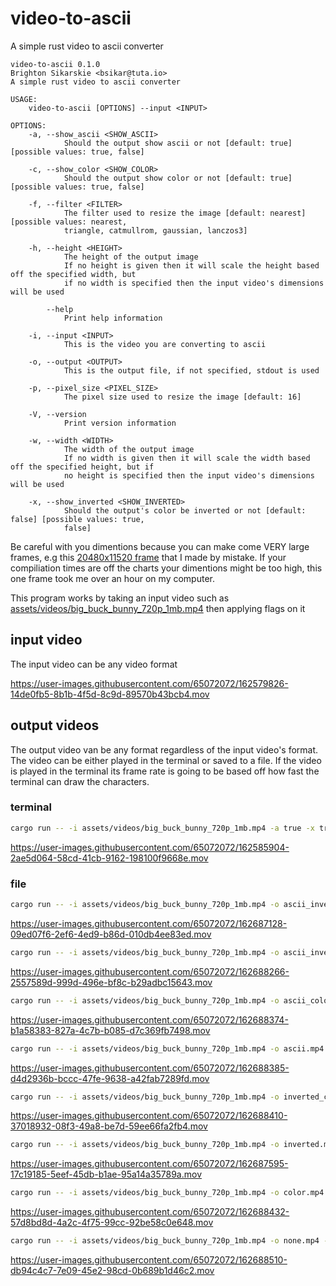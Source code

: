 # video-to-ascii
A simple rust video to ascii converter

```
video-to-ascii 0.1.0
Brighton Sikarskie <bsikar@tuta.io>
A simple rust video to ascii converter

USAGE:
    video-to-ascii [OPTIONS] --input <INPUT>

OPTIONS:
    -a, --show_ascii <SHOW_ASCII>
            Should the output show ascii or not [default: true] [possible values: true, false]

    -c, --show_color <SHOW_COLOR>
            Should the output show color or not [default: true] [possible values: true, false]

    -f, --filter <FILTER>
            The filter used to resize the image [default: nearest] [possible values: nearest,
            triangle, catmullrom, gaussian, lanczos3]

    -h, --height <HEIGHT>
            The height of the output image
            If no height is given then it will scale the height based off the specified width, but
            if no width is specified then the input video's dimensions will be used

        --help
            Print help information

    -i, --input <INPUT>
            This is the video you are converting to ascii

    -o, --output <OUTPUT>
            This is the output file, if not specified, stdout is used

    -p, --pixel_size <PIXEL_SIZE>
            The pixel size used to resize the image [default: 16]

    -V, --version
            Print version information

    -w, --width <WIDTH>
            The width of the output image
            If no width is given then it will scale the width based off the specified height, but if
            no height is specified then the input video's dimensions will be used

    -x, --show_inverted <SHOW_INVERTED>
            Should the output's color be inverted or not [default: false] [possible values: true,
            false]
```

Be careful with you dimentions because you can make come VERY large frames, e.g this [20480x11520 frame](https://media.githubusercontent.com/media/bsikar/video-to-ascii/main/outputs/frame1.png)
 that I made by mistake. If your compiliation times are off the charts your dimentions might be too high, this one frame took me over an hour on my computer.

This program works by taking an input video such as [assets/videos/big_buck_bunny_720p_1mb.mp4](https://github.com/bsikar/video-to-ascii/blob/main/assets/videos/big_buck_bunny_720p_1mb.mp4) then applying flags on it


## input video
The input video can be any video format


https://user-images.githubusercontent.com/65072072/162579826-14de0fb5-8b1b-4f5d-8c9d-89570b43bcb4.mov


## output videos
The output video van be any format regardless of the input video's format. The video can be either played in the terminal or saved to a file.
If the video is played in the terminal its frame rate is going to be based off how fast the terminal can draw the characters.

### terminal
```sh
cargo run -- -i assets/videos/big_buck_bunny_720p_1mb.mp4 -a true -x true -c true
```

https://user-images.githubusercontent.com/65072072/162585904-2ae5d064-58cd-41cb-9162-198100f9668e.mov

### file

```sh
cargo run -- -i assets/videos/big_buck_bunny_720p_1mb.mp4 -o ascii_inverted_color.mp4 -h 100 -a true -x true -c true
```



https://user-images.githubusercontent.com/65072072/162687128-09ed07f6-2ef6-4ed9-b86d-010db4ee83ed.mov



```sh
cargo run -- -i assets/videos/big_buck_bunny_720p_1mb.mp4 -o ascii_inverted.mp4 -h 100 -a true -x true -c false
```


https://user-images.githubusercontent.com/65072072/162688266-2557589d-999d-496e-bf8c-b29adbc15643.mov



```sh
cargo run -- -i assets/videos/big_buck_bunny_720p_1mb.mp4 -o ascii_color.mp4 -h 100 -a true -x false -c true
```


https://user-images.githubusercontent.com/65072072/162688374-b1a58383-827a-4c7b-b085-d7c369fb7498.mov




```sh
cargo run -- -i assets/videos/big_buck_bunny_720p_1mb.mp4 -o ascii.mp4 -h 100 -a true -x false -c false
```


https://user-images.githubusercontent.com/65072072/162688385-d4d2936b-bccc-47fe-9638-a42fab7289fd.mov




```sh
cargo run -- -i assets/videos/big_buck_bunny_720p_1mb.mp4 -o inverted_color.mp4 -h 100 -a false -x true --c true
```



https://user-images.githubusercontent.com/65072072/162688410-37018932-08f3-49a8-be7d-59ee66fa2fb4.mov



```sh
cargo run -- -i assets/videos/big_buck_bunny_720p_1mb.mp4 -o inverted.mp4 -h 100 -a false -x true --c false
```


https://user-images.githubusercontent.com/65072072/162687595-17c19185-5eef-45db-b1ae-95a14a35789a.mov



```sh
cargo run -- -i assets/videos/big_buck_bunny_720p_1mb.mp4 -o color.mp4 -h 100 -a false -x false --c true
```


https://user-images.githubusercontent.com/65072072/162688432-57d8bd8d-4a2c-4f75-99cc-92be58c0e648.mov



```sh
cargo run -- -i assets/videos/big_buck_bunny_720p_1mb.mp4 -o none.mp4 -h 100 -a false -x false -c false
```


https://user-images.githubusercontent.com/65072072/162688510-db94c4c7-7e09-45e2-98cd-0b689b1d46c2.mov



